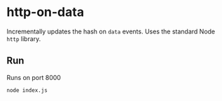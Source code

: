# http-on-data

Incrementally updates the hash on `data` events. Uses the standard Node `http` library.

## Run

Runs on port 8000

```
node index.js
```
